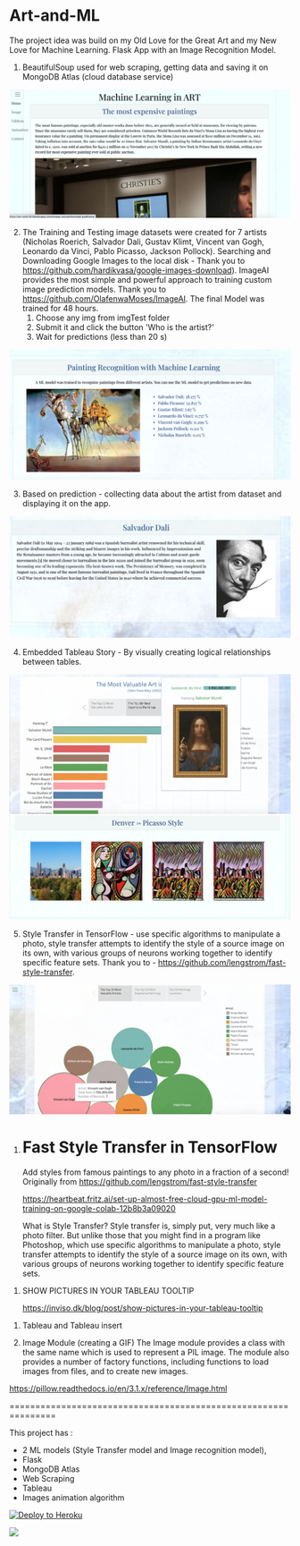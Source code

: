 # Art-and-ML

The project idea was build on my Old Love for the Great Art and my New Love for Machine Learning. Flask App with an Image Recognition Model.

1.  BeautifulSoup used for web scraping, getting data and saving it on MongoDB Atlas (cloud database service)

![Screenshot](Screenshots/1.png)

2. The Training and Testing image datasets were created for 7 artists (Nicholas Roerich, Salvador Dali, Gustav Klimt, Vincent van Gogh, Leonardo da Vinci, Pablo Picasso, Jackson Pollock). Searching and Downloading Google Images to the local disk - Thank you to https://github.com/hardikvasa/google-images-download).
   ImageAI provides the most simple and powerful approach to training custom image prediction models. Thank you to https://github.com/OlafenwaMoses/ImageAI. The final Model was trained for 48 hours.
   1. Choose any img from imgTest folder
   2. Submit it and click the button 'Who is the artist?'
   3. Wait for predictions (less than 20 s)

![Screenshot](Screenshots/2.png)

3. Based on prediction - collecting data about the artist from dataset and displaying it on the app.

![Screenshot](Screenshots/3.png)

4. Embedded Tableau Story - By visually creating logical relationships between tables.

![Screenshot](Screenshots/4.png)
![Screenshot](Screenshots/5.png)

5. Style Transfer in TensorFlow - use specific algorithms to manipulate a photo, style transfer attempts to identify the style of a source image on its own, with various groups of neurons working together to identify specific feature sets. Thank you to - https://github.com/lengstrom/fast-style-transfer.

![Screenshot](Screenshots/6.png)

1.  # Fast Style Transfer in TensorFlow

    Add styles from famous paintings to any photo in a fraction of a second!
    Originally from https://github.com/lengstrom/fast-style-transfer

    https://heartbeat.fritz.ai/set-up-almost-free-cloud-gpu-ml-model-training-on-google-colab-12b8b3a09020

    What is Style Transfer?
    Style transfer is, simply put, very much like a photo filter. But unlike those that you might find in a program like Photoshop, which use specific algorithms to manipulate a photo, style transfer attempts to identify the style of a source image on its own, with various groups of neurons working together to identify specific feature sets.

1)  SHOW PICTURES IN YOUR TABLEAU TOOLTIP

    https://inviso.dk/blog/post/show-pictures-in-your-tableau-tooltip

1.  Tableau and Tableau insert

1.  Image Module (creating a GIF)
    The Image module provides a class with the same name which is used to represent a PIL image. The module also provides a number of factory functions, including functions to load images from files, and to create new images.

https://pillow.readthedocs.io/en/3.1.x/reference/Image.html

===============================================================

This project has :

- 2 ML models (Style Transfer model and Image recognition model),
- Flask
- MongoDB Atlas
- Web Scraping
- Tableau
- Images animation algorithm

[![Deploy to Heroku](https://www.herokucdn.com/deploy/button.png)](https://heroku.com/deploy)

![](/static/img/Denver-Picasso/DenverPicasso.gif)
